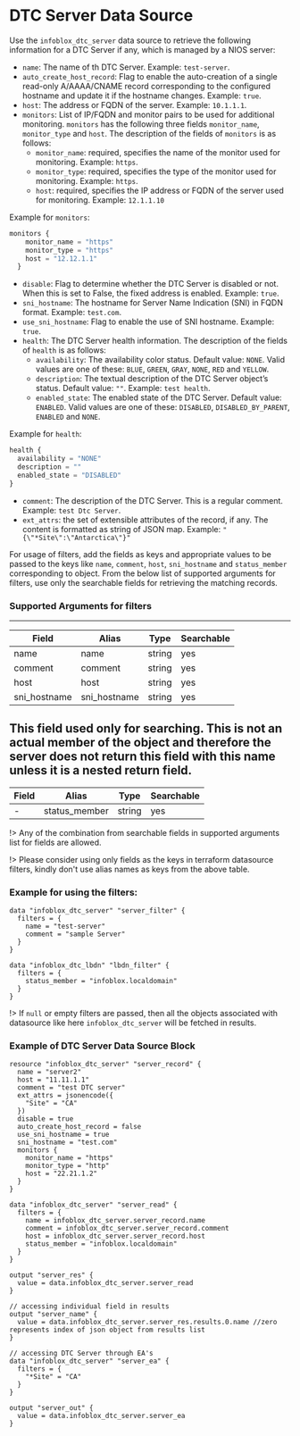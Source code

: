 # DTC Server Data Source

Use the `infoblox_dtc_server` data source to retrieve the following information for a DTC Server if any, which is managed by a NIOS server:

* `name`: The name of th DTC Server. Example: `test-server`.
* `auto_create_host_record`: Flag to enable the auto-creation of a single read-only A/AAAA/CNAME record corresponding to the configured hostname and update it if the hostname changes. Example: `true`.
* `host`: The address or FQDN of the server. Example: `10.1.1.1`.
* `monitors`: List of IP/FQDN and monitor pairs to be used for additional monitoring. `monitors` has the following three fields `monitor_name`, `monitor_type` and `host`. The description of the fields of `monitors` is as follows:
  * `monitor_name`: required, specifies the name of the monitor used for monitoring. Example: `https`.
  * `monitor_type`: required, specifies the type of the monitor used for monitoring. Example: `https`.
  * `host`: required, specifies the IP address or FQDN of the server used for monitoring. Example: `12.1.1.10`

Example for `monitors`:
```terraform
monitors {
    monitor_name = "https"
    monitor_type = "https"
    host = "12.12.1.1"
  }
```

* `disable`: Flag to determine whether the DTC Server is disabled or not. When this is set to False, the fixed address is enabled. Example: `true`.
* `sni_hostname`: The hostname for Server Name Indication (SNI) in FQDN format. Example: `test.com`.
* `use_sni_hostname`: Flag to enable the use of SNI hostname. Example: `true`.
* `health`: The DTC Server health information. The description of the fields of `health` is as follows:
  * `availability`: The availability color status. Default value: `NONE`. Valid values are one of these: `BLUE`, `GREEN`, `GRAY`, `NONE`, `RED` and `YELLOW`.
  * `description`: The textual description of the DTC Server object’s status. Default value: `""`. Example: `test health`.
  * `enabled_state`: The enabled state of the DTC Server. Default value: `ENABLED`. Valid values are one of these: `DISABLED`, `DISABLED_BY_PARENT`, `ENABLED` and `NONE`.

Example for `health`:
```terraform
health { 
  availability = "NONE"
  description = ""
  enabled_state = "DISABLED"
}
```

* `comment`: The description of the DTC Server. This is a regular comment. Example: `test Dtc Server`.
* `ext_attrs`: the set of extensible attributes of the record, if any. The content is formatted as string of JSON map. Example: `"{\"*Site\":\"Antarctica\"}"`

For usage of filters, add the fields as keys and appropriate values to be passed to the keys like `name`, `comment`, `host`, `sni_hostname` and `status_member` corresponding to object.
From the below list of supported arguments for filters,  use only the searchable fields for retrieving the matching records.

### Supported Arguments for filters

-----
| Field        | Alias        | Type   | Searchable |
|--------------|--------------|--------|------------|
| name         | name         | string | yes        |
| comment      | comment      | string | yes        |
| host         | host         | string | yes        |
| sni_hostname | sni_hostname | string | yes        |

This field used only for searching. This is not an actual member of the object and therefore the server does not return
this field with this name unless it is a nested return field.
-----
| Field   | Alias         | Type   | Searchable |
|---------|---------------|--------|------------|
| -       | status_member | string | yes        |

!> Any of the combination from searchable fields in supported arguments list for fields are allowed.

!> Please consider using only fields as the keys in terraform datasource filters, kindly don't use alias names as keys from the above table.

### Example for using the filters:
```hcl
data "infoblox_dtc_server" "server_filter" {   
  filters = {
    name = "test-server"
    comment = "sample Server"
  }
}
```

```hcl
data "infoblox_dtc_lbdn" "lbdn_filter" {   
  filters = {
    status_member = "infoblox.localdomain"
  }
}
```

!> If `null` or empty filters are passed, then all the objects associated with datasource like here `infoblox_dtc_server` will be fetched in results.

### Example of DTC Server Data Source Block

```hcl
resource "infoblox_dtc_server" "server_record" {
  name = "server2"
  host = "11.11.1.1"
  comment = "test DTC server"
  ext_attrs = jsonencode({
    "Site" = "CA"
  })
  disable = true
  auto_create_host_record = false
  use_sni_hostname = true
  sni_hostname = "test.com"
  monitors {
    monitor_name = "https"
    monitor_type = "http"
    host = "22.21.1.2"
  }
}

data "infoblox_dtc_server" "server_read" {
  filters = {
    name = infoblox_dtc_server.server_record.name
    comment = infoblox_dtc_server.server_record.comment
    host = infoblox_dtc_server.server_record.host
    status_member = "infoblox.localdomain"
  }
}

output "server_res" {
  value = data.infoblox_dtc_server.server_read
}

// accessing individual field in results
output "server_name" {
  value = data.infoblox_dtc_server.server_res.results.0.name //zero represents index of json object from results list
}

// accessing DTC Server through EA's
data "infoblox_dtc_server" "server_ea" {
  filters = {
    "*Site" = "CA"
  }
}

output "server_out" {
  value = data.infoblox_dtc_server.server_ea
}
```